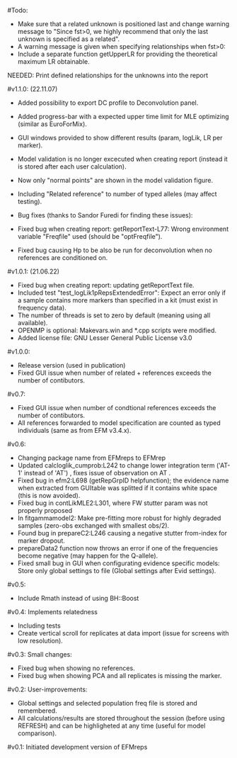 
#Todo:
- Make sure that a related unknown is positioned last and change warning message to
 "Since fst>0, we highly recommend that only the last unknown is specified as a related".
- A warning message is given when specifying relationships when fst>0:	
- Include a separate function getUpperLR for providing the theoretical maximum LR obtainable.

NEEDED: Print defined relationships for the unknowns into the report

#v1.1.0: (22.11.07)
- Added possibility to export DC profile to Deconvolution panel.
- Added progress-bar with a expected upper time limit for MLE optimizing (similar as EuroForMix).
- GUI windows provided to show different results (param, logLik, LR per marker).
- Model validation is no longer excecuted when creating report (instead it is stored after each user calculation).
- Now only "normal points" are shown in the model validation figure.
- Including "Related reference" to number of typed alleles (may affect testing).

- Bug fixes (thanks to Sandor Furedi for finding these issues):
- Fixed bug when creating report: getReportText-L77: Wrong environment variable "Freqfile" used (should be "optFreqfile"). 
- Fixed bug causing Hp to be also be run for deconvolution when no references are conditioned on.

#v1.0.1: (21.06.22)
 - Fixed bug when creating report: updating getReportText file.
 - Included test "test_logLik1pRepsExtendedError": Expect an error only if a sample contains more markers than specified in a kit (must exist in frequency data).
 - The number of threads is set to zero by default (meaning using all available).
 - OPENMP is optional: Makevars.win and *.cpp scripts were modified.
 - Added license file: GNU Lesser General Public License v3.0

#v1.0.0:
 - Release version (used in publication)
 - Fixed GUI issue when number of related + references exceeds the number of contibutors.

#v0.7:
 - Fixed GUI issue when number of condtional references exceeds the number of contibutors.
 - All references forwarded to model specification are counted as typed individuals (same as from EFM v3.4.x).

#v0.6:
 - Changing package name from EFMreps to EFMrep
 - Updated calcloglik_cumprob:L242 to change lower integration term ('AT-1' instead of 'AT') , fixes issue of observation on AT .
 - Fixed bug in efm2:L698 (getRepGrpID helpfunction); the evidence name when extracted from GUItable was splitted if it contains white space (this is now avoided).
 - Fixed bug in contLikMLE2:L301, where FW stutter param was not properly proposed
 - In fitgammamodel2: Make pre-fitting more robust for highly degraded samples (zero-obs exchanged with smallest obs/2).
 - Found bug in prepareC2:L246 causing a negative stutter from-index for marker dropout.
 - prepareData2 function now throws an error if one of the frequencies become negative (may happen for the Q-allele).
 - Fixed small bug in GUI when configurating evidence specific models: Store only global settings to file (Global settings after Evid settings).
 
#v0.5:
 - Include Rmath instead of using BH::Boost

#v0.4: Implements relatedness
 - Including tests
 - Create vertical scroll for replicates at data import (issue for screens with low resolution).

#v0.3: Small changes:
 - Fixed bug when showing no references.
 - Fixed bug when showing PCA and all replicates is missing the marker.

#v0.2: User-improvements:
- Global settings and selected population freq file is stored and remembered.
- All calculations/results are stored throughout the session (before using REFRESH) and can be highligheted at any time (useful for model comparison).

#v0.1: Initiated development version of EFMreps